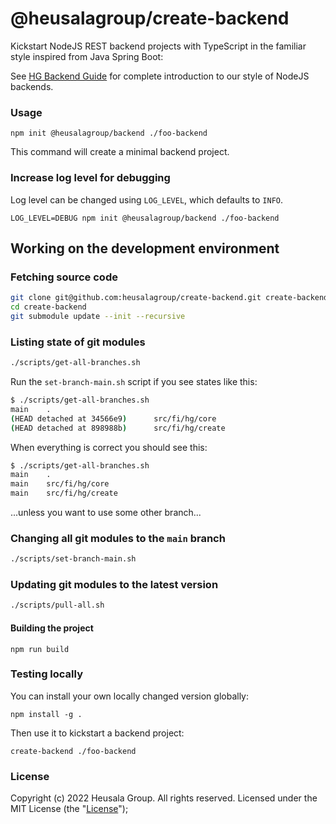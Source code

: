 # @heusalagroup/create-backend

Kickstart NodeJS REST backend projects with TypeScript in the familiar style 
inspired from Java Spring Boot:

See [HG Backend Guide](https://docs.hg.fi/backend/) for complete introduction to
our style of NodeJS backends.

### Usage

```shell
npm init @heusalagroup/backend ./foo-backend
```

This command will create a minimal backend project.

### Increase log level for debugging

Log level can be changed using `LOG_LEVEL`, which defaults to `INFO`.

```shell
LOG_LEVEL=DEBUG npm init @heusalagroup/backend ./foo-backend
```

## Working on the development environment

### Fetching source code

```bash
git clone git@github.com:heusalagroup/create-backend.git create-backend
cd create-backend
git submodule update --init --recursive
```

### Listing state of git modules

```bash
./scripts/get-all-branches.sh
```

Run the `set-branch-main.sh` script if you see states like this:

```bash
$ ./scripts/get-all-branches.sh 
main    .
(HEAD detached at 34566e9)      src/fi/hg/core
(HEAD detached at 898988b)      src/fi/hg/create
```

When everything is correct you should see this:

```bash
$ ./scripts/get-all-branches.sh 
main    .
main    src/fi/hg/core
main    src/fi/hg/create
```

...unless you want to use some other branch...

### Changing all git modules to the `main` branch

```bash
./scripts/set-branch-main.sh
```

### Updating git modules to the latest version

```bash
./scripts/pull-all.sh
```

#### Building the project

```shell
npm run build
```

### Testing locally

You can install your own locally changed version globally:

```shell
npm install -g .
```

Then use it to kickstart a backend project:

```shell
create-backend ./foo-backend
```

### License

Copyright (c) 2022 Heusala Group. All rights reserved. Licensed under the MIT License 
(the "[License](./LICENSE)");

